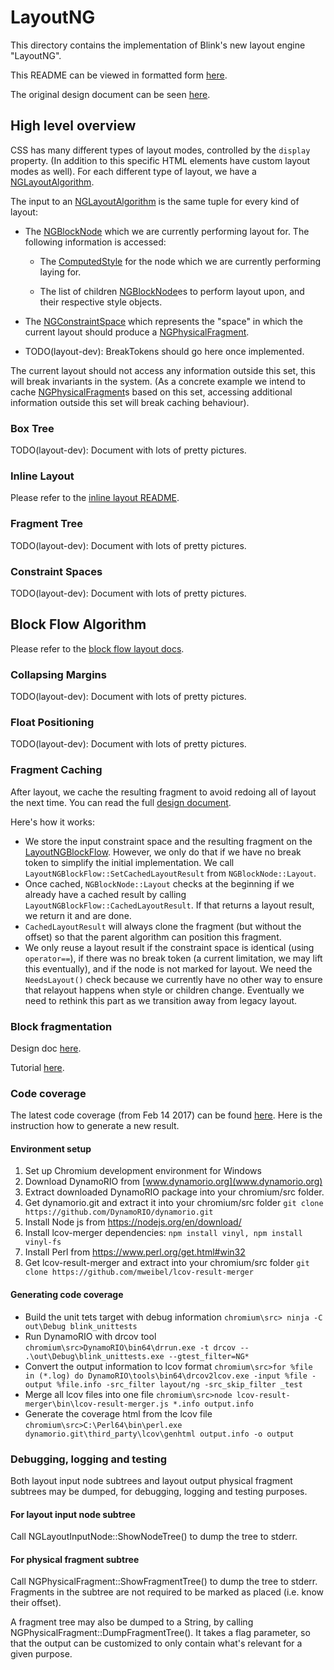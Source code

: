 # LayoutNG #

This directory contains the implementation of Blink's new layout engine
"LayoutNG".

This README can be viewed in formatted form [here](https://chromium.googlesource.com/chromium/src/+/main/third_party/blink/renderer/core/layout/ng/README.md).

The original design document can be seen [here](https://docs.google.com/document/d/1uxbDh4uONFQOiGuiumlJBLGgO4KDWB8ZEkp7Rd47fw4/edit).

## High level overview ##

CSS has many different types of layout modes, controlled by the `display`
property. (In addition to this specific HTML elements have custom layout modes
as well). For each different type of layout, we have a
[NGLayoutAlgorithm](ng_layout_algorithm.h).

The input to an [NGLayoutAlgorithm](ng_layout_algorithm.h) is the same tuple
for every kind of layout:

 - The [NGBlockNode](ng_block_node.h) which we are currently performing layout for. The
   following information is accessed:

   - The [ComputedStyle](../../style/ComputedStyle.h) for the node which we are
     currently performing laying for.

   - The list of children [NGBlockNode](ng_block_node.h)es to perform layout upon, and their
     respective style objects.

 - The [NGConstraintSpace](ng_constraint_space.h) which represents the "space"
   in which the current layout should produce a
   [NGPhysicalFragment](ng_physical_fragment.h).

 - TODO(layout-dev): BreakTokens should go here once implemented.

The current layout should not access any information outside this set, this
will break invariants in the system. (As a concrete example we intend to cache
[NGPhysicalFragment](ng_physical_fragment.h)s based on this set, accessing
additional information outside this set will break caching behaviour).

### Box Tree ###

TODO(layout-dev): Document with lots of pretty pictures.

### Inline Layout ###

Please refer to the [inline layout README](inline/README.md).

### Fragment Tree ###

TODO(layout-dev): Document with lots of pretty pictures.

### Constraint Spaces ###

TODO(layout-dev): Document with lots of pretty pictures.

## Block Flow Algorithm ##

Please refer to the [block flow layout docs](BlockLayout.md).

### Collapsing Margins ###

TODO(layout-dev): Document with lots of pretty pictures.

### Float Positioning ###

TODO(layout-dev): Document with lots of pretty pictures.

### Fragment Caching ###

After layout, we cache the resulting fragment to avoid redoing all of layout
the next time. You can read the full [design
document](https://docs.google.com/document/d/1RjH_Ofa8O_ucGvaDCEgsBVECPqUTiQKR3zNyVTr-L_I/edit).

Here's how it works:

* We store the input constraint space and the resulting fragment on the
  [LayoutNGBlockFlow](layout_ng_block_flow.h). However, we only do that if
  we have no break token to simplify the initial implementation. We call
  `LayoutNGBlockFlow::SetCachedLayoutResult` from `NGBlockNode::Layout`.
* Once cached, `NGBlockNode::Layout` checks at the beginning if we already
  have a cached result by calling `LayoutNGBlockFlow::CachedLayoutResult`.
  If that returns a layout result, we return it and are done.
* `CachedLayoutResult` will always clone the fragment (but without the offset)
  so that the parent algorithm can position this fragment.
* We only reuse a layout result if the constraint space is identical (using
  `operator==`), if there was no break token (a current limitation, we may
  lift this eventually), and if the node is not marked for layout. We need
  the `NeedsLayout()` check because we currently have no other way to ensure
  that relayout happens when style or children change. Eventually we need to
  rethink this part as we transition away from legacy layout.

### Block fragmentation ###

Design doc [here](https://docs.google.com/document/d/1EJOdFesZKspvrU7uWtGl-8ab2jIrzRF6NKJhwYOs6hU/).

Tutorial [here](block-fragmentation-tutorial.md).

### Code coverage ###

The latest code coverage (from Feb 14 2017) can be found [here](https://glebl.users.x20web.corp.google.com/www/layout_ng_code_coverage/index.html).
Here is the instruction how to generate a new result.

#### Environment setup ####
 1. Set up Chromium development environment for Windows
 2. Download DynamoRIO from [www.dynamorio.org](www.dynamorio.org)
 3. Extract downloaded DynamoRIO package into your chromium/src folder.
 4. Get dynamorio.git and extract it into your chromium/src folder `git clone https://github.com/DynamoRIO/dynamorio.git`
 5. Install Node js from https://nodejs.org/en/download/
 6. Install lcov-merger dependencies:  `npm install vinyl, npm install vinyl-fs`
 7. Install Perl from https://www.perl.org/get.html#win32
 8. Get lcov-result-merger and extract into your chromium/src folder `git clone https://github.com/mweibel/lcov-result-merger`

#### Generating code coverage ####
* Build the unit tets target with debug information
`chromium\src> ninja -C out\Debug blink_unittests`
* Run DynamoRIO with drcov tool
`chromium\src>DynamoRIO\bin64\drrun.exe -t drcov -- .\out\Debug\blink_unittests.exe --gtest_filter=NG*`
* Convert the output information to lcov format
`chromium\src>for %file in (*.log) do DynamoRIO\tools\bin64\drcov2lcov.exe -input %file -output %file.info -src_filter layout/ng -src_skip_filter _test`
* Merge all lcov files into one file
`chromium\src>node lcov-result-merger\bin\lcov-result-merger.js *.info output.info`
* Generate the coverage html from the lcov file
`chromium\src>C:\Perl64\bin\perl.exe dynamorio.git\third_party\lcov\genhtml output.info -o output`

### Debugging, logging and testing ###
Both layout input node subtrees and layout output physical fragment subtrees
may be dumped, for debugging, logging and testing purposes.

#### For layout input node subtree ####
Call NGLayoutInputNode::ShowNodeTree() to dump the tree to stderr.

#### For physical fragment subtree ####
Call NGPhysicalFragment::ShowFragmentTree() to dump the tree to
stderr. Fragments in the subtree are not required to be marked as placed
(i.e. know their offset).

A fragment tree may also be dumped to a String, by calling
NGPhysicalFragment::DumpFragmentTree(). It takes a flag parameter, so that the
output can be customized to only contain what's relevant for a given purpose.
